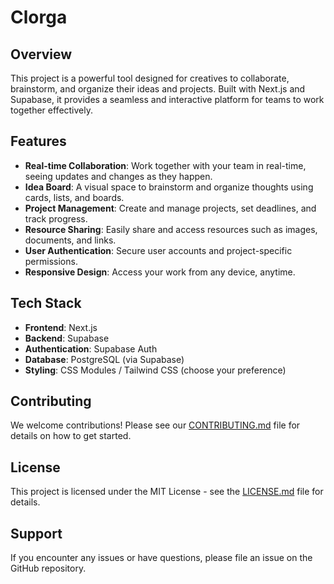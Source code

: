 # Clorga

## Overview

This project is a powerful tool designed for creatives to collaborate, brainstorm, and organize their ideas and projects. Built with Next.js and Supabase, it provides a seamless and interactive platform for teams to work together effectively.

## Features

- **Real-time Collaboration**: Work together with your team in real-time, seeing updates and changes as they happen.
- **Idea Board**: A visual space to brainstorm and organize thoughts using cards, lists, and boards.
- **Project Management**: Create and manage projects, set deadlines, and track progress.
- **Resource Sharing**: Easily share and access resources such as images, documents, and links.
- **User Authentication**: Secure user accounts and project-specific permissions.
- **Responsive Design**: Access your work from any device, anytime.

## Tech Stack

- **Frontend**: Next.js
- **Backend**: Supabase
- **Authentication**: Supabase Auth
- **Database**: PostgreSQL (via Supabase)
- **Styling**: CSS Modules / Tailwind CSS (choose your preference)

## Contributing

We welcome contributions! Please see our [CONTRIBUTING.md](CONTRIBUTING.md) file for details on how to get started.

## License

This project is licensed under the MIT License - see the [LICENSE.md](LICENSE.md) file for details.

## Support

If you encounter any issues or have questions, please file an issue on the GitHub repository.
